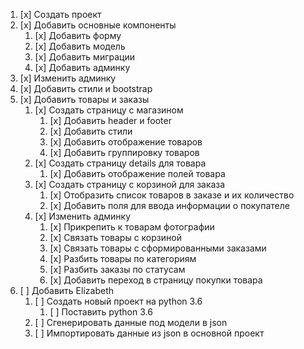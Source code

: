 1.  [x] Создать проект
2.  [x] Добавить основные компоненты
    1.  [x] Добавить форму
    2.  [x] Добавить модель
    3.  [x] Добавить миграции
    4.  [x] Добавить админку
3.  [x] Изменить админку
4.  [x] Добавить стили и bootstrap
5.  [x] Добавить товары и заказы
    1.  [x] Создать страницу с магазином
        1.  [x] Добавить header и footer
        2.  [x] Добавить стили
        3.  [x] Добавить отображение товаров
        4.  [x] Добавить группировку товаров
    2.  [x] Создать страницу details для товара
        1.  [x] Добавить отображение полей товара
    3.  [x] Создать страницу с корзиной для заказа
        1.  [x] Отобразить список товаров в заказе и их количество
        2.  [x] Добавить поля для ввода информации о покупателе
    4.  [x] Изменить админку
        1.  [x] Прикрепить к товарам фотографии
        2.  [x] Связать товары с корзиной
        3.  [x] Связать товары с сформированными заказами
        4.  [x] Разбить товары по категориям
        5.  [x] Разбить заказы по статусам
        6.  [x] Добавить переход в страницу покупки товара
6.  [ ] Добавить Elizabeth
    1.  [ ] Создать новый проект на python 3.6
        1.  [ ] Поставить python 3.6
    2.  [ ] Сгенерировать данные под модели в json
    3.  [ ] Импортировать данные из json в основной проект
